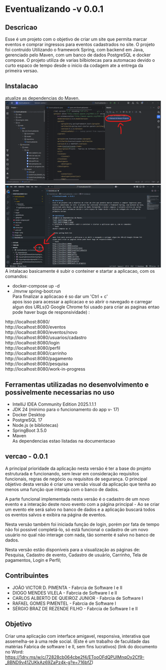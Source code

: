 # Eventualizando -v 0.0.1

## Descricao
Esse é um projeto com o objetivo de criar um site que permita marcar eventos e comprar ingressos para eventos cadastrados no site. O projeto foi contruido Utilizando o framework Spring, com backend em Java, gerenciado pelo Maven, com um banco de dados PostgreSQL e docker compose. O projeto utiliza de varias bilbiotecas para automacao devido o curto espaco de tempo desde o inicio da codagem ate a entrega da primeira versao.

## Instalacao
atualize as dependencias do Maven.
![alt text](image.png)
![alt text](image-1.png)
A intalacao basicamente é subir o conteiner e startar a aplicacao, com os comandos:<br>

- docker-compose up -d<br>
- ./mvnw spring-boot:run<br>
Para finalizar a aplicacao é so dar um 'Ctrl + c'<br>
apos isso para acessar a aplicacao e so abrir o navegado e carregar algun dos URLs(O Google Chrome foi usado para criar as paginas entao pode haver bugs de responsividade) :<br>

http://localhost:8080/<br>
http://localhost:8080/eventos<br>
http://localhost:8080/eventos/novo<br>
http://localhost:8080/usuarios/cadastro<br>
http://localhost:8080/login<br>
http://localhost:8080/perfil<br>
http://localhost:8080/carrinho<br>
http://localhost:8080/pagamento<br>
http://localhost:8080/pesquisa<br>
http://localhost:8080/work-in-progress


## Ferramentas utilizadas no desenvolvimento e possivelmente necessarias no uso
- IntelliJ IDEA Community Edition 2025.1.1.1<br>
- JDK 24 (minimo para o funcionamento do app v- 17)<br>
- Docker Desktop<br>
- PostgreSQL 17
- Node.js (e bibliotecas)<br>
- SpringBoot 3.5.0<br>
- Maven<br>
As dependencias estao listadas na documentacao<br>

## vercao - 0.0.1
A principal prioridade da aplicação nesta versão é ter a base do projeto estruturada e funcionando, sem levar em consideração requisitos funcionais, regras de negócio ou requisitos de segurança. O principal objetivo desta versão é criar uma versão visual da aplicação que tenha ao menos uma função que interaja com o banco de dados.  

A parte funcional implementada nesta versão é o cadastro de um novo evento e a interação deste novo evento com a página principal - Ao se criar um evento ele será salvo no banco de dados e a aplicação buscará todos os eventos salvos e exibira na página de eventos. 

Nesta versão também foi iniciada função de login, porém por fata de tempo não foi possível completá-lo, só está funcional o cadastro de um novo usuário no qual não interage com nada, tão somente é salvo no banco de dados. 

Nesta versão estão disponíveis para a visualização as páginas de: Pesquisa, Cadastro de evento, Cadastro de usuário, Carrinho, Tela de pagamentos, Login e Perfil; 

## Contribuintes
- JOÃO VICTOR D. PIMENTA - Fabrcia de Software I e II<br>
- DIOGO MENDES VILELA - Fabrcia de Software I e II<br>
- CARLOS ALBERTO DE QUEIROZ JUNIOR - Fabrcia de Software I <br>
- RAFAEL GOMES PIMENTEL - Fabrcia de Software I <br>
- SÉRGIO BRAZ DE REZENDE FILHO - Fabrcia de Software I e II

## Objetivo 
Criar uma aplicação com interface amigavel, responsiva, interativa que assemelha-se à uma rede social.
(Este é um trabalho de faculdade das matérias Fabrica de software I e II, sem fins lucrativos)
(link do documento no Word: https://1drv.ms/w/c/72828cb064cbe2f4/ETooOFdQPUlMnqOy2Cf9-_8BND9v41ZUKkAz69ZaPz4k-g?e=716bfZ)
